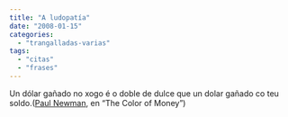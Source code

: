 ```yaml
---
title: "A ludopatía"
date: "2008-01-15"
categories: 
  - "trangalladas-varias"
tags: 
  - "citas"
  - "frases"
---
```


Un dólar gañado no xogo é o doble de dulce que un dolar gañado co teu soldo.([Paul Newman](http://es.wikipedia.org/wiki/Paul_Newman), en “The Color of Money”)
